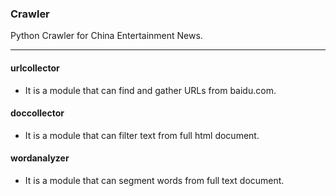 ### Crawler

Python Crawler for China Entertainment News.

***

#### urlcollector
- It is a module that can find and gather URLs from baidu.com.

#### doccollector
- It is a module that can filter text from full html document.

#### wordanalyzer
- It is a module that can segment words from full text document.
 
